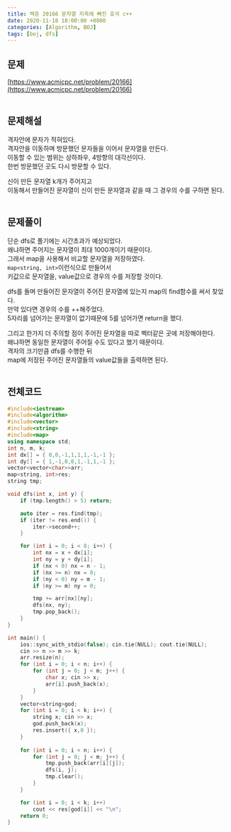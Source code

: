 ```yaml
---
title: 백준 20166 문자열 지옥에 빠진 호석 c++
date: 2020-11-18 18:00:00 +0800
categories: [Algorithm, BOJ]
tags: [boj, dfs]
---
```


## 문제
[https://www.acmicpc.net/problem/20166](https://www.acmicpc.net/problem/20166)  
<br>

## 문제해설  
격자안에 문자가 적혀있다.  
격자안을 이동하며 방문했던 문자들을 이어서 문자열을 만든다.  
이동할 수 있는 범위는 상하좌우, 4방향의 대각선이다.  
한번 방문했던 곳도 다시 방문할 수 있다.  

신이 만든 문자열 k개가 주어지고  
이동해서 만들어진 문자열이 신이 만든 문자열과 같을 때 그 경우의 수를 구하면 된다.  
<br>

## 문제풀이  
단순 dfs로 풀기에는 시간초과가 예상되었다.  
왜냐하면 주어지는 문자열이 최대 1000개이기 때문이다.  
그래서 map을 사용해서 비교할 문자열을 저장하였다.  
`map<string, int>`이런식으로 만들어서  
키값으로 문자열을, value값으로 경우의 수를 저장할 것이다.  

dfs를 돌며 만들어진 문자열이 주어진 문자열에 있는지 map의 find함수를 써서 찾았다.  
만약 있다면 경우의 수를 ++해주었다.  
5자리를 넘어가는 문자열이 없기때문에 5를 넘어가면 return을 했다.  

그리고 한가지 더 주의할 점이 주어진 문자열을 따로 벡터같은 곳에 저장해야한다.  
왜냐하면 동일한 문자열이 주어질 수도 있다고 했기 때문이다.  
격자의 크기만큼 dfs를 수행한 뒤  
map에 저장된 주어진 문자열들의 value값들을 출력하면 된다.  
<br>


## 전체코드  
```c++
#include<iostream>
#include<algorithm>
#include<vector>
#include<string>
#include<map>	
using namespace std;
int n, m, k;
int dx[] = { 0,0,-1,1,1,1,-1,-1 };
int dy[] = { 1,-1,0,0,1,-1,1,-1 };
vector<vector<char>>arr;
map<string, int>res;
string tmp;

void dfs(int x, int y) {
	if (tmp.length() > 5) return;

	auto iter = res.find(tmp);
	if (iter != res.end()) {
		iter->second++;
	}

	for (int i = 0; i < 8; i++) {
		int nx = x + dx[i];
		int ny = y + dy[i];
		if (nx < 0) nx = n - 1;
		if (nx >= n) nx = 0;
		if (ny < 0) ny = m - 1;
		if (ny >= m) ny = 0;

		tmp += arr[nx][ny];
		dfs(nx, ny);
		tmp.pop_back();
	}
}

int main() {
	ios::sync_with_stdio(false); cin.tie(NULL); cout.tie(NULL);
	cin >> n >> m >> k;
	arr.resize(n);
	for (int i = 0; i < n; i++) {
		for (int j = 0; j < m; j++) {
			char x; cin >> x;
			arr[i].push_back(x);
		}
	}
	vector<string>god;
	for (int i = 0; i < k; i++) {
		string x; cin >> x;
		god.push_back(x);
		res.insert({ x,0 });
	}
	
	for (int i = 0; i < n; i++) {
		for (int j = 0; j < m; j++) {
			tmp.push_back(arr[i][j]);
			dfs(i, j);
			tmp.clear();
		}
	}

	for (int i = 0; i < k; i++) 
		cout << res[god[i]] << "\n";
	return 0;
}
```